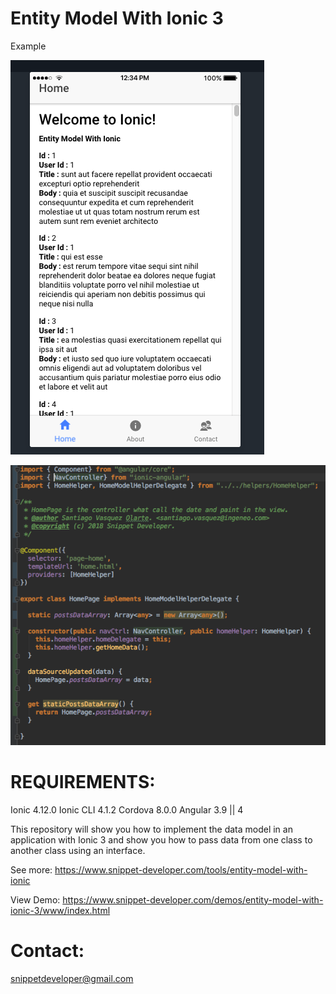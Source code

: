 # Entity Model With Ionic 3

Example

![alt text](https://github.com/santiagovasquez/entity-model-with-ionic-3/blob/master/src/assets/imgs/result.png)

![alt text](https://github.com/santiagovasquez/entity-model-with-ionic-3/blob/master/src/assets/imgs/code.png)

# REQUIREMENTS:
Ionic 4.12.0
Ionic CLI 4.1.2
Cordova 8.0.0
Angular 3.9 || 4


This repository will show you how to implement the data model in an application with Ionic 3 and show you how to pass data from one class to another class using an interface.

See more: https://www.snippet-developer.com/tools/entity-model-with-ionic

View Demo: https://www.snippet-developer.com/demos/entity-model-with-ionic-3/www/index.html

# Contact: 
snippetdeveloper@gmail.com
